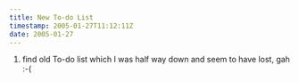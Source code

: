 ```yaml
---
title: New To-do List
timestamp: 2005-01-27T11:12:11Z
date: 2005-01-27
---
```


<ol>
<li>find old To-do list which I was half way down and seem to have lost, gah :-(</li>
</ol>
